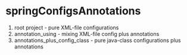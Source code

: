 # springConfigsAnnotations

1. root project - pure XML-file configurations
2. annotation_using - mixing XML-file config plus annotations
3. annotations_plus_config_class - pure java-class configurations plus annotations
